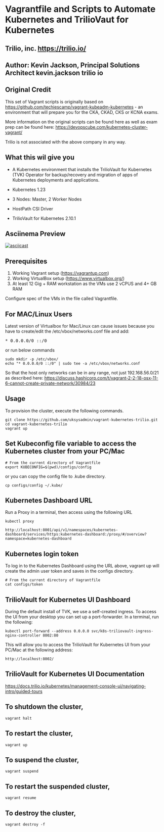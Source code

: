 
# Vagrantfile and Scripts to Automate Kubernetes and TrilioVaut for Kubernetes
## Trilio, inc. https://trilio.io/
## Author: Kevin Jackson, Principal Solutions Architect kevin.jackson <at> trilio <dot> io



## Original Credit
This set of Vagrant scripts is originally based on https://github.com/techiescamp/vagrant-kubeadm-kubernetes - an environment that will prepare you for the CKA, CKAD, CKS or KCNA exams.

More information on the original scripts can be found here as well as exam prep can be found here: https://devopscube.com/kubernetes-cluster-vagrant/

Trilio is not associated with the above company in any way.

## What this wil give you

- A Kubernetes environment that installs the TrilioVault for Kubernetes (TVK) Operator for backup/recovery and migration of apps of Kubernetes deployments and applications.

- Kubernetes 1.23
- 3 Nodes: Master, 2 Worker Nodes
- HostPath CSI Driver
- TrilioVault for Kubernetes 2.10.1

## Asciinema Preview
[![asciicast](https://asciinema.org/a/509999.svg)](https://asciinema.org/a/509999)

## Prerequisites

1. Working Vagrant setup (https://vagrantup.com)
2. Working VirtualBox setup (https://www.virtualbox.org/)
3. At least 12 Gig + RAM workstation as the VMs use 2 vCPUS and 4+ GB RAM

Configure spec of the VMs in the file called Vagrantfile.

## For MAC/Linux Users

Latest version of Virtualbox for Mac/Linux can cause issues because you have to create/edit the /etc/vbox/networks.conf file and add:
<pre>* 0.0.0.0/0 ::/0</pre>

or run below commands

```shell
sudo mkdir -p /etc/vbox/
echo "* 0.0.0.0/0 ::/0" | sudo tee -a /etc/vbox/networks.conf
```

So that the host only networks can be in any range, not just 192.168.56.0/21 as described here:
https://discuss.hashicorp.com/t/vagrant-2-2-18-osx-11-6-cannot-create-private-network/30984/23

## Usage

To provision the cluster, execute the following commands.

```shell
git clone https://github.com/uksysadmin/vagrant-kubernetes-trilio.git
cd vagrant-kubernetes-trilio
vagrant up
```

## Set Kubeconfig file variable to access the Kubernetes cluster from your PC/Mac

```shell
# From the current directory of Vagrantfile
export KUBECONFIG=$(pwd)/configs/config
```

or you can copy the config file to .kube directory.

```shell
cp configs/config ~/.kube/
```

## Kubernetes Dashboard URL
Run a Proxy in a terminal, then access using the following URL

```shell
kubectl proxy
```

```shell
http://localhost:8001/api/v1/namespaces/kubernetes-dashboard/services/https:kubernetes-dashboard:/proxy/#/overview?namespace=kubernetes-dashboard
```


## Kubernetes login token

To log in to the Kubernetes Dashboard using the URL above, vagrant up will create the admin user token and saves in the configs directory.

```shell
# From the current directory of Vagrantfile
cat configs/token
```

## TrilioVault for Kubernetes UI Dashboard
During the default install of TVK, we use a self-created ingress. To access the UI from your desktop you can set up a port-forwarder.
In a terminal, run the following:

```shell
kubectl port-forward --address 0.0.0.0 svc/k8s-triliovault-ingress-nginx-controller 8002:80
```

This will allow you to access the TrilioVault for Kubernetes UI from your PC/Mac at the following address:

```shell
http://localhost:8002/
```

## TrilioVault for Kubernetes UI Documentation  
https://docs.trilio.io/kubernetes/management-console-ui/navigating-intro/guided-tours

## To shutdown the cluster,

```shell
vagrant halt
```

## To restart the cluster,

```shell
vagrant up
```

## To suspend the cluster,

```shell
vagrant suspend
```

## To restart the suspended cluster,

```shell
vagrant resume
```

## To destroy the cluster,

```shell
vagrant destroy -f
```


